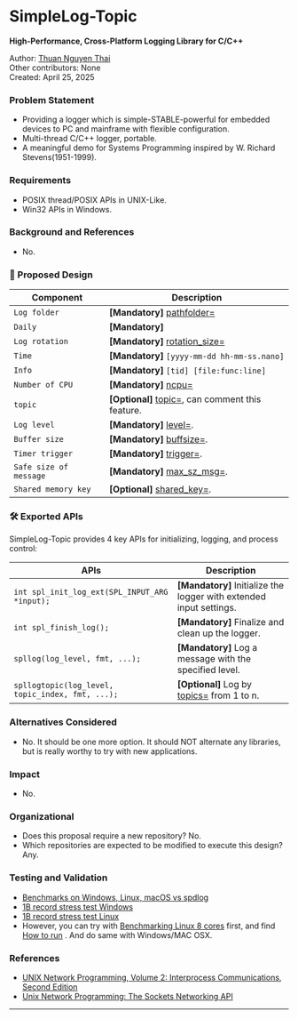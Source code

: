 # SimpleLog-Topic

**High-Performance, Cross-Platform Logging Library for C/C++**



Author: [Thuan Nguyen Thai](mailto:nguyenthaithuanalg@gmail.com)  
Other contributors: None  
Created: April 25, 2025  


  
  

  
### Problem Statement  
- Providing a logger which is simple-STABLE-powerful for embedded devices to PC and mainframe with flexible configuration.  
- Multi-thread C/C++ logger, portable.  
- A meaningful demo for Systems Programming inspired by W. Richard Stevens(1951-1999).  

  
  
### Requirements
- POSIX thread/POSIX APIs in UNIX-Like.  
- Win32 APIs in Windows.  

### Background and References  
- No.  


  
### 🧩 Proposed Design


| Component | Description |
|-----------|-------------|
| `Log folder` | **[Mandatory]** [pathfolder=](https://github.com/thuanalg/simplelog-topic/blob/main/src/simplelog.cfg)|
| `Daily` | **[Mandatory]** |
| `Log rotation` | **[Mandatory]** [rotation_size=](https://github.com/thuanalg/simplelog-topic/blob/main/src/simplelog.cfg)|
| `Time` | **[Mandatory]** `[yyyy-mm-dd hh-mm-ss.nano]`|
| `Info` | **[Mandatory]** `[tid] [file:func:line]`|
| `Number of CPU` | **[Mandatory]** [ncpu=](https://github.com/thuanalg/simplelog-topic/blob/main/src/simplelog.cfg)|
| `topic` | **[Optional]** [topic=](https://github.com/thuanalg/simplelog-topic/blob/main/src/simplelog.cfg), can comment this feature.|
| `Log level` | **[Mandatory]** [level=](https://github.com/thuanalg/simplelog-topic/blob/main/src/simplelog.cfg).|
| `Buffer size` | **[Mandatory]** [buffsize=](https://github.com/thuanalg/simplelog-topic/blob/main/src/simplelog.cfg).|
| `Timer trigger` | **[Mandatory]** [trigger=](https://github.com/thuanalg/simplelog-topic/blob/main/src/simplelog.cfg).|
| `Safe size of message` | **[Mandatory]** [max_sz_msg=](https://github.com/thuanalg/simplelog-topic/blob/main/src/simplelog.cfg).|
| `Shared memory key` | **[Optional]** [shared_key=](https://github.com/thuanalg/simplelog-topic/blob/main/src/simplelog.cfg).|
  
  
### 🛠️ Exported APIs

SimpleLog-Topic provides 4 key APIs for initializing, logging, and process control:

| APIs | Description |
|--------------------|-------------|
| `int spl_init_log_ext(SPL_INPUT_ARG *input);` | **[Mandatory]** Initialize the logger with extended input settings. |
| `int spl_finish_log();` | **[Mandatory]** Finalize and clean up the logger. |
| `spllog(log_level, fmt, ...);` | **[Mandatory]** Log a message with the specified level. |
| `spllogtopic(log_level, topic_index, fmt, ...);` | **[Optional]** Log by [topics=](https://github.com/thuanalg/simplelog-topic/blob/main/src/simplelog.cfg) from 1 to n. |


### Alternatives Considered
- No. It should be one more option. It should NOT alternate any libraries, but is really worthy to try with new applications.

### Impact
- No.  

### Organizational
- Does this proposal require a new repository? No.  
- Which repositories are expected to be modified to execute this design? Any.  

### Testing and Validation
- [Benchmarks on Windows, Linux, macOS vs spdlog](https://github.com/thuanalg/simplelog-topic/blob/main/README.md#benchmarking-performance)
- [1B record stress test Windows](https://github.com/thuanalg/simplelog-topic/blob/main/x-test-result/One_Billion_records-performance.txt)
- [1B record stress test Linux](https://github.com/thuanalg/simplelog-topic/blob/main/x-test-result/CentOS-09-performance-8-Core-1Billion.txt)
- However, you can try with [Benchmarking Linux 8 cores](https://github.com/thuanalg/simplelog-topic/blob/main/x-test-result/CentOS-09-performance-8-Core.txt) first, and find [How to run](https://github.com/thuanalg/simplelog-topic/blob/main/src/linux/xrun.sh) . And do same with Windows/MAC OSX.  

### References
- [UNIX Network Programming, Volume 2: Interprocess Communications, Second Edition](https://www.amazon.com/UNIX-Network-Programming-Interprocess-Communications/dp/0130810819)  
- [Unix Network Programming: The Sockets Networking API](https://www.amazon.com/Unix-Network-Programming-Sockets-Networking/dp/0131411551) 

---

